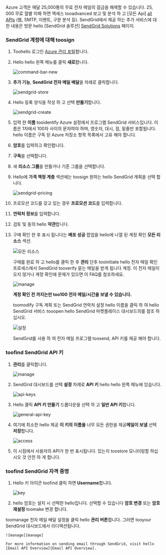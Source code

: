 Azure 고객은 매달 25,000통의 무료 전자 메일의 잠금을 해제할 수 있습니다. 25, 000 무료 월별 이해 하면 액세스 tooadvanced 보고 및 분석 하 고 [모든 Api] [ all APIs] (웹, SMTP, 이벤트, 구문 분석 등). SendGrid에서 제공 하는 추가 서비스에 대 한 내용은 방문 hello [SendGrid 솔루션] [ SendGrid Solutions] 페이지.

### <a name="toosign-up-for-a-sendgrid-account"></a>SendGrid 계정에 대해 toosign
1. Toohello 로그인 [Azure 관리 포털][Azure Management Portal]합니다.
2. Hello hello 왼쪽 메뉴를 클릭 **새로**합니다.

    ![command-bar-new][command-bar-new]
3. **추가 기능**, **SendGrid 전자 메일 배달**을 차례로 클릭합니다.

    ![sendgrid-store][sendgrid-store]
4. Hello 등록 양식을 작성 하 고 선택 **만들기**합니다.

    ![sendgrid-create][sendgrid-create]
5. 입력 한 **이름** tooidentify Azure 설정에서 프로그램 SendGrid 서비스입니다. 이름은 1자에서 100자 사이의 문자여야 하며, 영숫자, 대시, 점, 밑줄만 포함됩니다. hello 이름은 구독 된 Azure 저장소 항목 목록에서 고유 해야 합니다.
6. **암호**를 입력하고 확인합니다.
7. **구독**을 선택합니다.
8. 새 **리소스 그룹**을 만들거나 기존 그룹을 선택합니다.
9. Hello에 **가격 책정 계층** 섹션에는 toosign 원하는 hello SendGrid 계획을 선택 합니다.

    ![sendgrid-pricing][sendgrid-pricing]
10. 프로모션 코드를 갖고 있는 경우 **프로모션 코드**를 입력합니다.
11. **연락처 정보**를 입력합니다.
12. 검토 및 동의 hello **약관**합니다.
13. 구매 확인 한 후 표시 됩니다는 **배포 성공** 팝업을 hello에 나열 된 계정 확인 **모든 리소스** 섹션.

    ![모든 리소스][all-resources]

    구매를 완료 하 고 hello를 클릭 한 후 **관리** 단추 tooinitiate hello 전자 메일 확인 프로세스에서 SendGrid tooverify 묻는 메일을 받게 됩니다 계정. 이 전자 메일이 오지 않거나 계정 확인에 문제가 있으면 이 FAQ를 참조하세요.

    ![manage][manage]

    **계정 확인 전 까지는만 too100 전자 메일/시간을 보낼 수 있습니다.**

    toomodify 구독 계획 또는 SendGrid 연락처 설정 hello 이름을 클릭 하 여 hello SendGrid 서비스 tooopen hello SendGrid 마켓플레이스 대시보드의를 참조 하십시오.

    ![설정][settings]

    SendGrid를 사용 하 여 전자 메일 프로그램 toosend, API 키를 제공 해야 합니다.

### <a name="toofind-your-sendgrid-api-key"></a>toofind SendGrid API 키
1. **관리**를 클릭합니다.

    ![manage][manage]
2. SendGrid 대시보드를 선택 **설정** 차례로 **API 키** hello hello 왼쪽 메뉴에 있습니다.

    ![api-keys][api-keys]

3. Hello 클릭 **API 키 만들기** 드롭다운을 선택 하 고 **일반 API 키**합니다.

    ![general-api-key][general-api-key]
4. 여기에 최소한 hello 제공 **이 키의 이름을** 너무 모든 권한을 제공**메일이 보낼** 선택 **저장**합니다.

    ![access][access]
5. 이 시점에서 사용자의 API가 한 번 표시됩니다. 있는지 toostore 모니터링할 하십시오 것 안전 하 게 합니다.

### <a name="toofind-your-sendgrid-credentials"></a>toofind SendGrid 자격 증명
1. Hello 키 아이콘 toofind 클릭 하면 **Username**합니다.

    ![key][key]
2. hello 암호는 설치 시 선택한 hello입니다. 선택할 수 있습니다 **암호 변경** 또는 **암호 재설정** toomake 변경 합니다.

toomanage 전자 메일 배달 설정을 클릭 hello **관리 버튼**합니다. 그러면 tooyour SendGrid 대시보드에서 리디렉션됩니다.

    ![manage][manage]

    For more information on sending email through SendGrid, visit hello [Email API Overview][Email API Overview].

<!--images-->

[command-bar-new]: ./media/sendgrid-sign-up/new-addon.png
[sendgrid-store]: ./media/sendgrid-sign-up/sendgrid-store.png
[sendgrid-create]: ./media/sendgrid-sign-up/sendgrid-create.png
[sendgrid-pricing]: ./media/sendgrid-sign-up/sendgrid-pricing.png
[all-resources]: ./media/sendgrid-sign-up/all-resources.png
[manage]: ./media/sendgrid-sign-up/manage.png
[settings]: ./media/sendgrid-sign-up/settings.png
[api-keys]: ./media/sendgrid-sign-up/api-keys.png
[general-api-key]: ./media/sendgrid-sign-up/general-api-key.png
[access]: ./media/sendgrid-sign-up/access.png
[key]: ./media/sendgrid-sign-up/key.png

<!--Links-->

[SendGrid Solutions]: https://sendgrid.com/solutions
[Azure Management Portal]: https://manage.windowsazure.com
[SendGrid Getting Started]: http://sendgrid.com/docs
[SendGrid Provisioning Process]: https://support.sendgrid.com/hc/articles/200181628-Why-is-my-account-being-provisioned-
[all APIs]: https://sendgrid.com/docs/API_Reference/index.html
[Email API Overview]: https://sendgrid.com/docs/API_Reference/Web_API_v3/Mail/index.html
